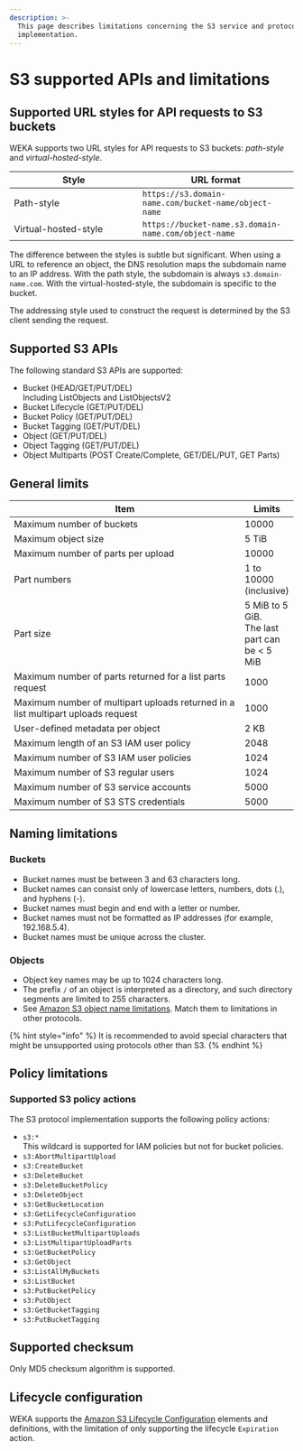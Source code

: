```yaml
---
description: >-
  This page describes limitations concerning the S3 service and protocol
  implementation.
---
```


# S3 supported APIs and limitations

## Supported URL styles for API requests to S3 buckets

WEKA supports two URL styles for API requests to S3 buckets: _path-style_ and _virtual-hosted-style_.

<table><thead><tr><th width="212">Style</th><th>URL format</th></tr></thead><tbody><tr><td>Path-style</td><td><code>https://s3.domain-name.com/bucket-name/object-name</code></td></tr><tr><td>Virtual-hosted-style</td><td><code>https://bucket-name.s3.domain-name.com/object-name</code></td></tr></tbody></table>

The difference between the styles is subtle but significant. When using a URL to reference an object, the DNS resolution maps the subdomain name to an IP address. With the path style, the subdomain is always `s3.domain-name.com`. With the virtual-hosted-style, the subdomain is specific to the bucket.

The addressing style used to construct the request is determined by the S3 client sending the request.

## Supported S3 APIs

The following standard S3 APIs are supported:

* Bucket (HEAD/GET/PUT/DEL)\
  Including ListObjects and ListObjectsV2
* Bucket Lifecycle (GET/PUT/DEL)
* Bucket Policy (GET/PUT/DEL)
* Bucket Tagging (GET/PUT/DEL)
* Object (GET/PUT/DEL)
* Object Tagging (GET/PUT/DEL)
* Object Multiparts (POST Create/Complete, GET/DEL/PUT, GET Parts)

## General limits

<table><thead><tr><th width="471">Item</th><th>Limits</th></tr></thead><tbody><tr><td>Maximum number of buckets</td><td>10000</td></tr><tr><td>Maximum object size</td><td>5 TiB</td></tr><tr><td>Maximum number of parts per upload</td><td>10000</td></tr><tr><td>Part numbers</td><td>1 to 10000 (inclusive)</td></tr><tr><td>Part size</td><td>5 MiB to 5 GiB. <br>The last part can be &#x3C; 5 MiB</td></tr><tr><td>Maximum number of parts returned for a list parts request</td><td>1000</td></tr><tr><td>Maximum number of multipart uploads returned in a list multipart uploads request</td><td>1000</td></tr><tr><td>User-defined metadata per object</td><td>2 KB</td></tr><tr><td>Maximum length of an S3 IAM user policy</td><td>2048</td></tr><tr><td>Maximum number of S3 IAM user policies</td><td>1024</td></tr><tr><td>Maximum number of S3 regular users</td><td>1024</td></tr><tr><td>Maximum number of S3 service accounts</td><td>5000</td></tr><tr><td>Maximum number of S3 STS credentials</td><td>5000</td></tr></tbody></table>

## Naming limitations

### Buckets

* Bucket names must be between 3 and 63 characters long.
* Bucket names can consist only of lowercase letters, numbers, dots (.), and hyphens (-).
* Bucket names must begin and end with a letter or number.
* Bucket names must not be formatted as IP addresses (for example, 192.168.5.4).
* Bucket names must be unique across the cluster.

### Objects

* Object key names may be up to 1024 characters long.
* The prefix `/` of an object is interpreted as a directory, and such directory segments are limited to 255 characters.
* See [Amazon S3 object name limitations](https://docs.aws.amazon.com/AmazonS3/latest/userguide/object-keys.html). Match them to limitations in other protocols.

{% hint style="info" %}
It is recommended to avoid special characters that might be unsupported using protocols other than S3.&#x20;
{% endhint %}

## Policy limitations

### Supported S3 policy actions

The S3 protocol implementation supports the following policy actions:

* `s3:*`\
  This wildcard is supported for IAM policies but not for bucket policies.
* `s3:AbortMultipartUpload`
* `s3:CreateBucket`
* `s3:DeleteBucket`
* `s3:DeleteBucketPolicy`
* `s3:DeleteObject`
* `s3:GetBucketLocation`
* `s3:GetLifecycleConfiguration`
* `s3:PutLifecycleConfiguration`
* `s3:ListBucketMultipartUploads`
* `s3:ListMultipartUploadParts`
* `s3:GetBucketPolicy`
* `s3:GetObject`
* `s3:ListAllMyBuckets`
* `s3:ListBucket`
* `s3:PutBucketPolicy`
* `s3:PutObject`
* `s3:GetBucketTagging`
* `s3:PutBucketTagging`

## Supported checksum&#x20;

Only MD5 checksum algorithm is supported.

## Lifecycle configuration

WEKA supports the [Amazon S3 Lifecycle Configuration](https://docs.aws.amazon.com/AmazonS3/latest/userguide/intro-lifecycle-rules.html) elements and definitions, with the limitation of only supporting the lifecycle `Expiration` action.
